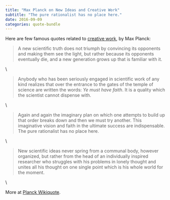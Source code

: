 ```yaml
---
title: "Max Planck on New Ideas and Creative Work"
subtitle: "The pure rationalist has no place here."
date: 2016-09-09
categories: quote-bundle
---
```


Here are few famous quotes related to [creative work](https://bart747.github.io/process/), by Max Planck:

> A new scientific truth does not triumph by convincing
its opponents and making them see the light,
but rather because its opponents eventually die,
and a new generation grows up that is familiar with it.

<!--more-->
\

> Anybody who has been seriously engaged in scientific work
of any kind realizes that over the entrance to the gates of the temple of
science are written the words: *Ye must have faith*.
It is a quality which the scientist cannot dispense with.

\

> Again and again the imaginary plan on which one attempts to build up
that order breaks down and then we must try another.
This imaginative vision and faith in the ultimate success
are indispensable.
The pure rationalist has no place here.

\

> New scientific ideas never spring from a communal body,
however organized, but rather from the head of an individually
inspired researcher who struggles with his problems in lonely
thought and unites all his thought on one single point which is
his whole world for the moment.

\

More at [Planck Wikiquote](https://en.wikiquote.org/wiki/Max_Planck).